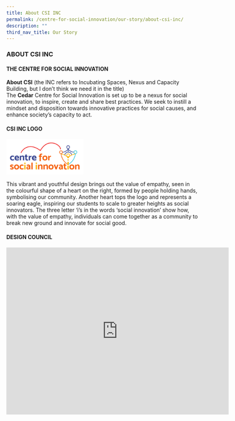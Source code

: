 ```yaml
---
title: About CSI INC
permalink: /centre-for-social-innovation/our-story/about-csi-inc/
description: ""
third_nav_title: Our Story
---
```

### ABOUT CSI INC

#### THE CENTRE FOR SOCIAL INNOVATION

  

**About CSI** (the INC refers to Incubating Spaces, Nexus and Capacity Building, but I don’t think we need it in the title)<br>
The **Cedar** Centre for Social Innovation is set up to be a nexus for social innovation, to inspire, create and share best practices. We seek to instill a mindset and disposition towards innovative practices for social causes, and enhance society’s capacity to act. 

#### CSI INC LOGO

<img src="/images/csi1.png" style="width:40%">

This vibrant and youthful design brings out the value of empathy, seen in the colourful shape of a heart on the right, formed by people holding hands, symbolising our community. Another heart tops the logo and represents a soaring eagle, inspiring our students to scale to greater heights as social innovators. The three letter ‘i’s in the words ‘social innovation’ show how, with the value of empathy, individuals can come together as a community to break new ground and innovate for social good.
 
#### DESIGN COUNCIL

<iframe width="584" height="438" src="https://www.youtube.com/embed/ZI-O8XlpxH0" title="1  About CSI INC   Design Council Cedar Girls Online" frameborder="0" allow="accelerometer; autoplay; clipboard-write; encrypted-media; gyroscope; picture-in-picture; web-share" allowfullscreen=""></iframe>